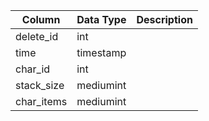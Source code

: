 | Column     | Data Type | Description |
| ---------- | --------- | ----------- |
| delete_id  | int       |             |
| time       | timestamp |             |
| char_id    | int       |             |
| stack_size | mediumint |             |
| char_items | mediumint |             |